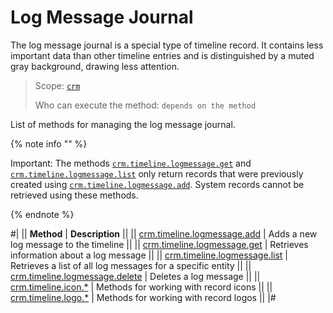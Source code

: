 # Log Message Journal

The log message journal is a special type of timeline record. It contains less important data than other timeline entries and is distinguished by a muted gray background, drawing less attention.

> Scope: [`crm`](../../../scopes/permissions.md)
>
> Who can execute the method: `depends on the method`

List of methods for managing the log message journal.

{% note info "" %}

Important: The methods [`crm.timeline.logmessage.get`](./crm-timeline-logmessage-get.md) and [`crm.timeline.logmessage.list`](./crm-timeline-logmessage-list.md) only return records that were previously created using [`crm.timeline.logmessage.add`](./crm-timeline-logmessage-add.md). System records cannot be retrieved using these methods.

{% endnote %}

#|
|| **Method** | **Description** ||
|| [crm.timeline.logmessage.add](./crm-timeline-logmessage-add.md) | Adds a new log message to the timeline ||
|| [crm.timeline.logmessage.get](./crm-timeline-logmessage-get.md) | Retrieves information about a log message ||
|| [crm.timeline.logmessage.list](./crm-timeline-logmessage-list.md) | Retrieves a list of all log messages for a specific entity ||
|| [crm.timeline.logmessage.delete](./crm-timeline-logmessage-delete.md) | Deletes a log message ||
|| [crm.timeline.icon.*](./icons/index.md) | Methods for working with record icons ||
|| [crm.timeline.logo.*](./logo/index.md) | Methods for working with record logos ||
|#